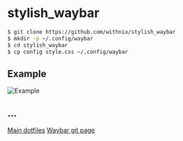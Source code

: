 # stylish_waybar

```sh
$ git clone https://github.com/withnix/stylish_waybar
$ mkdir -p ~/.config/waybar
$ cd stylish_waybar
$ cp config style.css ~/.config/waybar
```

## Example

![Example](https://github.com/withnix/stylish_waybar/blob/main/waybar_example.png)

## ...

[Main dotfiles](https://codeberg.org/Withnix/dotfiles)
[Waybar git page](https://github.com/Alexays/Waybar)
